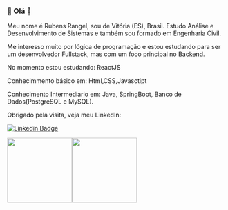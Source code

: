 ### 👋 Olá 👋

Meu nome é Rubens Rangel, sou de Vitória (ES), Brasil. Estudo Análise e Desenvolvimento de Sistemas e também sou formado em Engenharia Civil.

Me interesso muito por lógica de programação e estou estudando para ser um desenvolvedor Fullstack, mas com um foco principal no Backend.

No momento estou estudando: ReactJS

Conhecimmento básico em:
Html,CSS,Javasctipt

Conhecimento Intermediario em:
Java, SpringBoot, Banco de Dados(PostgreSQL e MySQL).


Obrigado pela visita, veja meu LinkedIn:

[![Linkedin Badge](https://img.shields.io/badge/-LinkedIn-blue?style=flat-square&logo=Linkedin&logoColor=white&link=https://www.linkedin.com/in/rubenscnrangel/)](https://www.linkedin.com/in/rubenscnrangel/)

<img height="150em" src="https://github-readme-stats.vercel.app/api?username=rubens-rangel&show_icons=true&theme=dracula&include_all_commits=true&count_private=true"/><img height="150em" src="https://github-readme-stats.vercel.app/api/top-langs/?username=rubens-rangel&layout=compact&langs_count=7&theme=dracula"/>




<!--
**rubens-rangel/rubens-rangel** is a ✨ _special_ ✨ repository because its `README.md` (this file) appears on your GitHub profile.



Here are some ideas to get you started:

- 🔭 I’m currently working on ...
- 🌱 I’m currently learning ...
- 👯 I’m looking to collaborate on ...
- 🤔 I’m looking for help with ...
- 💬 Ask me about ...
- 📫 How to reach me: ...
- 😄 Pronouns: ...
- ⚡ Fun fact: ...
-->
